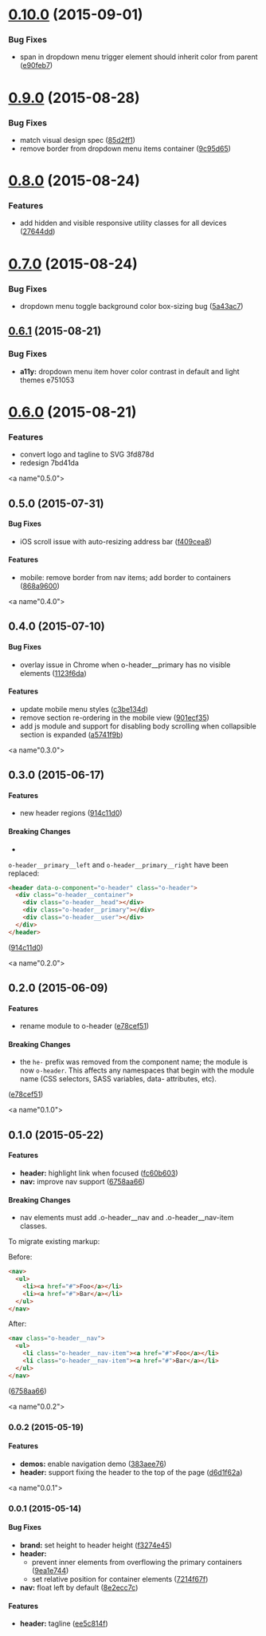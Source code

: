 <a name="0.10.0"></a>
# [0.10.0](https://github.com/Pearson-Higher-Ed/o-header/compare/v0.9.0...v0.10.0) (2015-09-01)


### Bug Fixes

* span in dropdown menu trigger element should inherit color from parent ([e90feb7](https://github.com/Pearson-Higher-Ed/o-header/commit/e90feb7))



<a name="0.9.0"></a>
# [0.9.0](https://github.com/Pearson-Higher-Ed/o-header/compare/v0.8.0...v0.9.0) (2015-08-28)


### Bug Fixes

* match visual design spec ([85d2ff1](https://github.com/Pearson-Higher-Ed/o-header/commit/85d2ff1))
* remove border from dropdown menu items container ([9c95d65](https://github.com/Pearson-Higher-Ed/o-header/commit/9c95d65))



<a name="0.8.0"></a>
# [0.8.0](https://github.com/Pearson-Higher-Ed/o-header/compare/v0.7.0...v0.8.0) (2015-08-24)


### Features

* add hidden and visible responsive utility classes for all devices ([27644dd](https://github.com/Pearson-Higher-Ed/o-header/commit/27644dd))



<a name="0.7.0"></a>
# [0.7.0](https://github.com/Pearson-Higher-Ed/o-header/compare/v0.6.1...v0.7.0) (2015-08-24)


### Bug Fixes

* dropdown menu toggle background color box-sizing bug ([5a43ac7](https://github.com/Pearson-Higher-Ed/o-header/commit/5a43ac7))



<a name="0.6.1"></a>
## [0.6.1](//compare/v0.6.0...v0.6.1) (2015-08-21)


### Bug Fixes

* **a11y:** dropdown menu item hover color contrast in default and light themes e751053



<a name="0.6.0"></a>
# [0.6.0](//compare/v0.5.0...v0.6.0) (2015-08-21)


### Features

* convert logo and tagline to SVG 3fd878d
* redesign 7bd41da



<a name"0.5.0"></a>
## 0.5.0 (2015-07-31)


#### Bug Fixes

* iOS scroll issue with auto-resizing address bar ([f409cea8](https://github.com/Pearson-Higher-Ed/o-header/commit/f409cea8))


#### Features

* mobile: remove border from nav items; add border to containers ([868a9600](https://github.com/Pearson-Higher-Ed/o-header/commit/868a9600))


<a name"0.4.0"></a>
## 0.4.0 (2015-07-10)


#### Bug Fixes

* overlay issue in Chrome when o-header__primary has no visible elements ([1123f6da](https://github.com/Pearson-Higher-Ed/o-header/commit/1123f6da))


#### Features

* update mobile menu styles ([c3be134d](https://github.com/Pearson-Higher-Ed/o-header/commit/c3be134d))
* remove section re-ordering in the mobile view ([901ecf35](https://github.com/Pearson-Higher-Ed/o-header/commit/901ecf35))
* add js module and support for disabling body scrolling when collapsible section is expanded ([a5741f9b](https://github.com/Pearson-Higher-Ed/o-header/commit/a5741f9b))


<a name"0.3.0"></a>
## 0.3.0 (2015-06-17)


#### Features

* new header regions ([914c11d0](https://github.com/Pearson-Higher-Ed/o-header/commit/914c11d0))


#### Breaking Changes

* 
`o-header__primary__left` and `o-header__primary__right` have been
replaced:

```html
<header data-o-component="o-header" class="o-header">
  <div class="o-header__container">
    <div class="o-header__head"></div>
    <div class="o-header__primary"></div>
    <div class="o-header__user"></div>
  </div>
</header>
```

 ([914c11d0](https://github.com/Pearson-Higher-Ed/o-header/commit/914c11d0))


<a name"0.2.0"></a>
## 0.2.0 (2015-06-09)


#### Features

* rename module to o-header ([e78cef51](https://github.com/Pearson-Higher-Ed/o-header/commit/e78cef51))


#### Breaking Changes

* the `he-` prefix was removed from the component name;
the module is now `o-header`. This affects any namespaces that begin with the module name (CSS selectors, SASS variables, data- attributes, etc).

 ([e78cef51](https://github.com/Pearson-Higher-Ed/o-header/commit/e78cef51))


<a name"0.1.0"></a>
## 0.1.0 (2015-05-22)


#### Features

* **header:** highlight link when focused ([fc60b603](https://github.com/Pearson-Higher-Ed/o-header/commit/fc60b603))
* **nav:** improve nav support ([6758aa66](https://github.com/Pearson-Higher-Ed/o-header/commit/6758aa66))


#### Breaking Changes

* nav elements must add .o-header__nav and
.o-header__nav-item classes.

To migrate existing markup:

Before:

```html
<nav>
  <ul>
    <li><a href="#">Foo</a></li>
    <li><a href="#">Bar</a></li>
  </ul>
</nav>
```

After:

```html
<nav class="o-header__nav">
  <ul>
    <li class="o-header__nav-item"><a href="#">Foo</a></li>
    <li class="o-header__nav-item"><a href="#">Bar</a></li>
  </ul>
</nav>
```

 ([6758aa66](https://github.com/Pearson-Higher-Ed/o-header/commit/6758aa66))


<a name"0.0.2"></a>
### 0.0.2 (2015-05-19)


#### Features

* **demos:** enable navigation demo ([383aee76](https://github.com/Pearson-Higher-Ed/o-header/commit/383aee76))
* **header:** support fixing the header to the top of the page ([d6d1f62a](https://github.com/Pearson-Higher-Ed/o-header/commit/d6d1f62a))


<a name"0.0.1"></a>
### 0.0.1 (2015-05-14)


#### Bug Fixes

* **brand:** set height to header height ([f3274e45](https://github.com/Pearson-Higher-Ed/o-header/commit/f3274e45))
* **header:**
  * prevent inner elements from overflowing the primary containers ([9ea1e744](https://github.com/Pearson-Higher-Ed/o-header/commit/9ea1e744))
  * set relative position for container elements ([7214f67f](https://github.com/Pearson-Higher-Ed/o-header/commit/7214f67f))
* **nav:** float left by default ([8e2ecc7c](https://github.com/Pearson-Higher-Ed/o-header/commit/8e2ecc7c))


#### Features

* **header:** tagline ([ee5c814f](https://github.com/Pearson-Higher-Ed/o-header/commit/ee5c814f))

